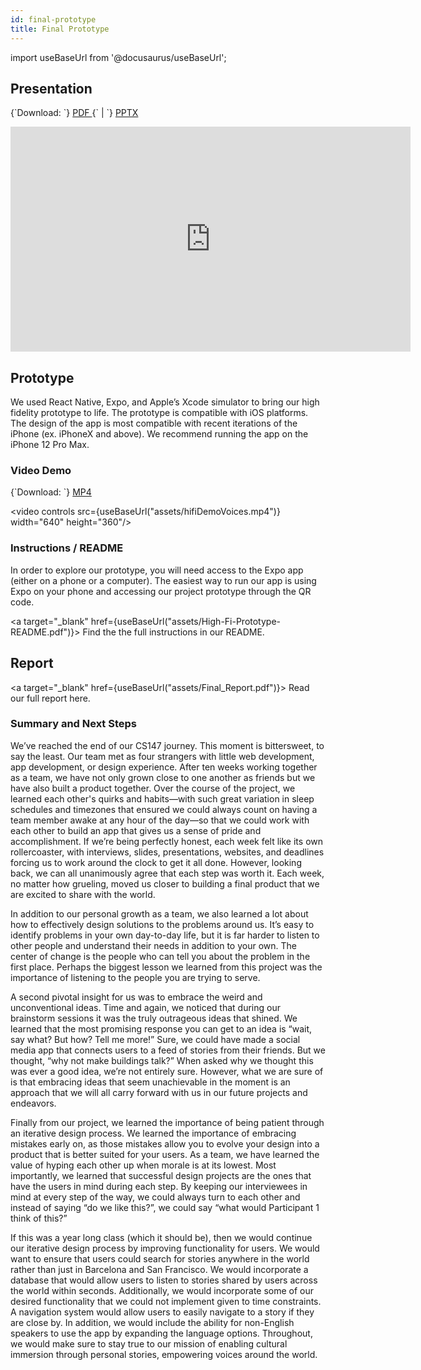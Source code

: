 ```yaml
---
id: final-prototype
title: Final Prototype
---
```


import useBaseUrl from '@docusaurus/useBaseUrl';

## Presentation

<p>
  {`Download: `}
  <a
    target="_blank"
    href={useBaseUrl("assets/Assignment-8-Hi-Fi-Prototype.pdf")}>
    PDF
  </a>
  {` | `}
  <a
    target="_blank"
    href={useBaseUrl("assets/Assignment-8-Hi-Fi-Prototype.pptx")}>
    PPTX
  </a>
</p>

<iframe src="https://docs.google.com/presentation/d/e/2PACX-1vRzpBHI0pxl5FxczCI1iBU_QS7dy0WwCkLdd5RjvG018FnKFlLv2EM4xU5bss8P9jJybwgOl78dDHGV/embed?start=false&loop=false&delayms=60000" frameborder="0" width="640" height="360" allowfullscreen="true" mozallowfullscreen="true" webkitallowfullscreen="true"></iframe>

## Prototype

We used React Native, Expo, and Apple’s Xcode simulator to bring our high fidelity prototype to life. The prototype is compatible with iOS platforms. The design of the app is most compatible with recent iterations of the iPhone (ex. iPhoneX and above). We recommend running the app on the iPhone 12 Pro Max.

### Video Demo

<p>
  {`Download: `}
  <a
    target="_blank"
    href={useBaseUrl("assets/hifiDemoVoices.mp4")}>
    MP4
  </a>
</p>

<video controls src={useBaseUrl("assets/hifiDemoVoices.mp4")} width="640" height="360"/>

### Instructions / README

In order to explore our prototype, you will need access to the Expo app (either on a phone or a computer). The easiest way to run our app is using Expo on your phone and accessing our project prototype through the QR code.

<a
  target="_blank"
  href={useBaseUrl("assets/High-Fi-Prototype-README.pdf")}>
  Find the the full instructions in our README.
</a>

## Report

<a
  target="_blank"
  href={useBaseUrl("assets/Final_Report.pdf")}>
  Read our full report here.
</a>

### Summary and Next Steps

We’ve reached the end of our CS147 journey. This moment is bittersweet, to say the least. Our team met as four strangers with little web development, app development, or design experience. After ten weeks working together as a team, we have not only grown close to one another as friends but we have also built a product together. Over the course of the project, we learned each other's quirks and habits—with such great variation in sleep schedules and timezones that ensured we could always count on having a team member awake at any hour of the day—so that we could work with each other to build an app that gives us a sense of pride and accomplishment.
If we’re being perfectly honest, each week felt like its own rollercoaster, with interviews, slides, presentations, websites, and deadlines forcing us to work around the clock to get it all done. However, looking back, we can all unanimously agree that each step was worth it. Each week, no matter how grueling, moved us closer to building a final product that we are excited to share with the world.

In addition to our personal growth as a team, we also learned a lot about how to effectively design solutions to the problems around us. It’s easy to identify problems in your own day-to-day life, but it is far harder to listen to other people and understand their needs in addition to your own. The center of change is the people who can tell you about the problem in the first place. Perhaps the biggest lesson we learned from this project was the importance of listening to the people you are trying to serve.

A second pivotal insight for us was to embrace the weird and unconventional ideas. Time and again, we noticed that during our brainstorm sessions it was the truly outrageous ideas that shined. We learned that the most promising response you can get to an idea is “wait, say what? But how? Tell me more!” Sure, we could have made a social media app that connects users to a feed of stories from their friends. But we thought, “why not make buildings talk?” When asked why we thought this was ever a good idea, we’re not entirely sure. However, what we are sure of is that embracing ideas that seem unachievable in the moment is an approach that we will all carry forward with us in our future projects and endeavors.

Finally from our project, we learned the importance of being patient through an iterative design process. We learned the importance of embracing mistakes early on, as those mistakes allow you to evolve your design into a product that is better suited for your users. As a team, we have learned the value of hyping each other up when morale is at its lowest. Most importantly, we learned that successful design projects are the ones that have the users in mind during each step. By keeping our interviewees in mind at every step of the way, we could always turn to each other and instead of saying “do we like this?”, we could say “what would Participant 1 think of this?”

If this was a year long class (which it should be), then we would continue our iterative design process by improving functionality for users. We would want to ensure that users could search for stories anywhere in the world rather than just in Barcelona and San Francisco. We would incorporate a database that would allow users to listen to stories shared by users across the world within seconds. Additionally, we would incorporate some of our desired functionality that we could not implement given to time constraints. A navigation system would allow users to easily navigate to a story if they are close by. In addition, we would include the ability for non-English speakers to use the app by expanding the language options. Throughout, we would make sure to stay true to our mission of enabling cultural immersion through personal stories, empowering voices around the world.